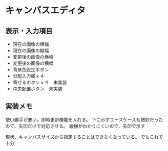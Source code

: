 ﻿# キャンバスエディタ

## 表示・入力項目
- 現在の画像の横幅
- 現在の画像の縦幅
- 変更後の画像の横幅
- 変更後の画像の横幅
- 背景色設定ボタン
- 分配入力欄ｘ４
- 寄せるボタンｘ４　未実装
- 中央配置ボタン　未実装

## 実装メモ
使い勝手が悪い。即時更新機能を入れる。
下に示すユースケースも微妙だったので、矢印だけで対応させる。
縦横がわかりにくいので、矢印で示す

現状、キャンバスサイズから指定することはできなくなっている。
でもこれで十分
